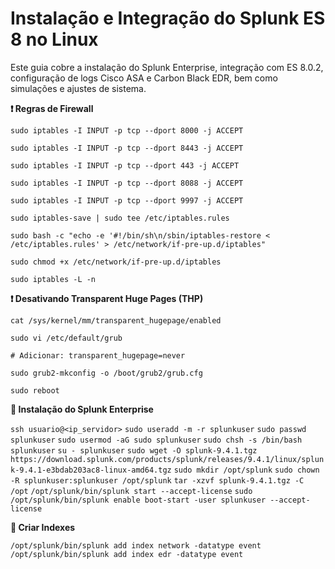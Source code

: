 # Instalação e Integração do Splunk ES 8 no Linux

Este guia cobre a instalação do Splunk Enterprise, integração com ES 8.0.2, configuração de logs Cisco ASA e Carbon Black EDR, bem como simulações e ajustes de sistema.

**❗ Regras de Firewall**

`sudo iptables -I INPUT -p tcp --dport 8000 -j ACCEPT`

`sudo iptables -I INPUT -p tcp --dport 8443 -j ACCEPT`

`sudo iptables -I INPUT -p tcp --dport 443 -j ACCEPT`

`sudo iptables -I INPUT -p tcp --dport 8088 -j ACCEPT`

`sudo iptables -I INPUT -p tcp --dport 9997 -j ACCEPT`

`sudo iptables-save | sudo tee /etc/iptables.rules`

`sudo bash -c "echo -e '#!/bin/sh\n/sbin/iptables-restore < /etc/iptables.rules' > /etc/network/if-pre-up.d/iptables"`

`sudo chmod +x /etc/network/if-pre-up.d/iptables`

`sudo iptables -L -n`

**❗ Desativando Transparent Huge Pages (THP)**

`cat /sys/kernel/mm/transparent_hugepage/enabled`

`sudo vi /etc/default/grub`

`# Adicionar: transparent_hugepage=never`

`sudo grub2-mkconfig -o /boot/grub2/grub.cfg`

`sudo reboot`

**🔧 Instalação do Splunk Enterprise**

`ssh usuario@<ip_servidor>`
`sudo useradd -m -r splunkuser`
`sudo passwd splunkuser`
`sudo usermod -aG sudo splunkuser`
`sudo chsh -s /bin/bash splunkuser`
`su - splunkuser`
`sudo wget -O splunk-9.4.1.tgz https://download.splunk.com/products/splunk/releases/9.4.1/linux/splunk-9.4.1-e3bdab203ac8-linux-amd64.tgz`
`sudo mkdir /opt/splunk`
`sudo chown -R splunkuser:splunkuser /opt/splunk`
`tar -xzvf splunk-9.4.1.tgz -C /opt`
`/opt/splunk/bin/splunk start --accept-license`
`sudo /opt/splunk/bin/splunk enable boot-start -user splunkuser --accept-license`

**🔧 Criar Indexes**

`/opt/splunk/bin/splunk add index network -datatype event`
`/opt/splunk/bin/splunk add index edr -datatype event`


